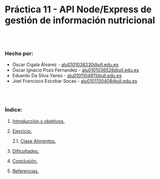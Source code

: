 # Práctica 11 - API Node/Express de gestión de información nutricional

<br/><br/>

### Hecho por:  
  * Óscar Cigala Álvarez - alu0101038230@ull.edu.es
  * Óscar Ignacio Pozo Fernandez - alu0101036526@ull.edu.es
  * Eduardo Da Silva Yanes - alu0101104911@ull.edu.es
  * Joel Francisco Escobar Socas - alu0101130408@ull.edu.es

<br/><br/>

### Índice:

1. [Introducción y objetivos.](#id1)

2. [Ejercicio.](#id2)
      
      2.1. [Clase Alimentos.](#id21)

4. [Dificultades.](#id3)

5. [Conclusión.](#id4)

6. [Referencias.](#id5)

<br/><br/>